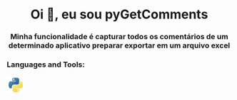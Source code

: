 <h1 align="center">Oi 👋, eu sou pyGetComments</h1>
<h3 align="center">Minha funcionalidade é capturar todos os comentários de um determinado aplicativo preparar exportar em um arquivo excel</h3>


<h3 align="left">Languages and Tools:</h3>
<p align="left"> <a href="https://www.python.org" target="_blank"> <img src="https://raw.githubusercontent.com/devicons/devicon/master/icons/python/python-original.svg" alt="python" width="40" height="40"/> </a> </p>
